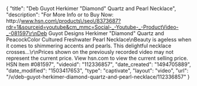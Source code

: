 {
    "title": "Deb Guyot  Herkimer \"Diamond\" Quartz and Pearl Necklace",
    "description": "For More Info or to Buy Now: http:\/\/www.hsn.com\/products\/seo\/8373687?rdr=1&sourceid=youtube&cm_mmc=Social-_-Youtube-_-ProductVideo-_-081597\r\nDeb Guyot Designs Herkimer \"Diamond\" Quartz and PeacockColor Cultured Freshwater Pearl Necklace\nBeauty is ageless when it comes to shimmering accents and pearls. This delightful necklace crosses...\r\nPrices shown on the previously recorded video may not represent the current price.  View hsn.com to view the current selling price. HSN Item #081597",
    "videoid": "112336857",
    "date_created": "1494705889",
    "date_modified": "1503417653",
    "type": "captivate",
    "layout": "video",
    "url": "\/v\/deb-guyot-herkimer-diamond-quartz-and-pearl-necklace\/112336857"
}